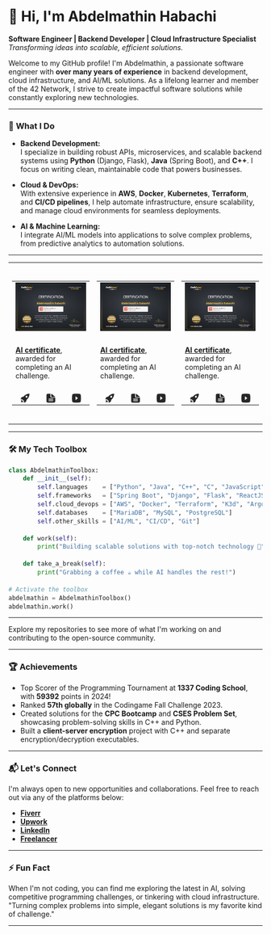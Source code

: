 # 👋 Hi, I'm Abdelmathin Habachi

**Software Engineer | Backend Developer | Cloud Infrastructure Specialist**  
_Transforming ideas into scalable, efficient solutions._

Welcome to my GitHub profile! I'm Abdelmathin, a passionate software engineer with **over many years of experience** in backend development, cloud infrastructure, and AI/ML solutions. As a lifelong learner and member of the 42 Network, I strive to create impactful software solutions while constantly exploring new technologies.

---

### 🚀 **What I Do**

- **Backend Development:**  
  I specialize in building robust APIs, microservices, and scalable backend systems using **Python** (Django, Flask), **Java** (Spring Boot), and **C++**. I focus on writing clean, maintainable code that powers businesses.

- **Cloud & DevOps:**  
  With extensive experience in **AWS**, **Docker**, **Kubernetes**, **Terraform**, and **CI/CD pipelines**, I help automate infrastructure, ensure scalability, and manage cloud environments for seamless deployments.

- **AI & Machine Learning:**  
  I integrate AI/ML models into applications to solve complex problems, from predictive analytics to automation solutions.

---

<table>
   <tr height="320px">
      <!-- start item -->
      <td>
         <table>
            <tr>
               <td colspan="4">
               <a href="https://www.codingame.com/certification/DmACdf5hCdT9pMiLeoVZtg">
                <img src="docs/assets/img/codingame-certificate-ai.png" width="220px" /></a></td>
            </tr>
            <tr />
            <tr>
               <td width="220px" height="110px" vertical-align="top" colspan="4">
                <a href="https://www.codingame.com/certification/DmACdf5hCdT9pMiLeoVZtg"><strong>AI certificate</strong></a>, awarded for completing an AI challenge.
               </td>
            </tr>
            <tr />
            <tr>
               <td align="center">
                  <a href="https://www.codingame.com/certification/DmACdf5hCdT9pMiLeoVZtg">
                     <picture>
                        <source media="(prefers-color-scheme: light)" srcset="./docs/assets/icons/icon-demo-light.svg" />
                        <source media="(prefers-color-scheme: dark)" srcset="./docs/assets/icons/icon-demo-dark.svg" />
                        <img align="center" src="./docs/assets/icons/icon-demo-light.svg" width="18px" height="18px" />
                     </picture>
                  </a>
               </td>
               <td align="center">
                  <a href="https://www.codingame.com/certification/DmACdf5hCdT9pMiLeoVZtg">
                     <picture>
                        <source media="(prefers-color-scheme: light)" srcset="./docs/assets/icons/icon-pdf-light.svg" />
                        <source media="(prefers-color-scheme: dark)" srcset="./docs/assets/icons/icon-pdf-dark.svg" />
                        <img align="center" src="./docs/assets/icons/icon-pdf-light.svg" width="18px" height="18px" />
                     </picture>
                  </a>
               </td>
               <td align="center">
                  <a href="https://www.codingame.com/certification/DmACdf5hCdT9pMiLeoVZtg">
                     <picture>
                        <source media="(prefers-color-scheme: light)" srcset="./docs/assets/icons/icon-youtube-light.svg" />
                        <source media="(prefers-color-scheme: dark)" srcset="./docs/assets/icons/icon-youtube-dark.svg" />
                        <img align="center" src="./docs/assets/icons/icon-youtube-light.svg" width="18px" height="18px" />
                     </picture>
                  </a>
               </td>
            </tr>
         </table>
      </td>
      <!-- end item -->
      <!-- start item -->
      <td>
         <table>
            <tr>
               <td colspan="4">
               <a href="https://www.codingame.com/certification/DmACdf5hCdT9pMiLeoVZtg">
                <img src="docs/assets/img/codingame-certificate-ai.png" width="220px" /></a></td>
            </tr>
            <tr />
            <tr>
               <td width="220px" height="110px" vertical-align="top" colspan="4">
                <a href="https://www.codingame.com/certification/DmACdf5hCdT9pMiLeoVZtg"><strong>AI certificate</strong></a>, awarded for completing an AI challenge.
               </td>
            </tr>
            <tr />
            <tr>
               <td align="center">
                  <a href="https://www.codingame.com/certification/DmACdf5hCdT9pMiLeoVZtg">
                     <picture>
                        <source media="(prefers-color-scheme: light)" srcset="./docs/assets/icons/icon-demo-light.svg" />
                        <source media="(prefers-color-scheme: dark)" srcset="./docs/assets/icons/icon-demo-dark.svg" />
                        <img align="center" src="./docs/assets/icons/icon-demo-light.svg" width="18px" height="18px" />
                     </picture>
                  </a>
               </td>
               <td align="center">
                  <a href="https://www.codingame.com/certification/DmACdf5hCdT9pMiLeoVZtg">
                     <picture>
                        <source media="(prefers-color-scheme: light)" srcset="./docs/assets/icons/icon-pdf-light.svg" />
                        <source media="(prefers-color-scheme: dark)" srcset="./docs/assets/icons/icon-pdf-dark.svg" />
                        <img align="center" src="./docs/assets/icons/icon-pdf-light.svg" width="18px" height="18px" />
                     </picture>
                  </a>
               </td>
               <td align="center">
                  <a href="https://www.codingame.com/certification/DmACdf5hCdT9pMiLeoVZtg">
                     <picture>
                        <source media="(prefers-color-scheme: light)" srcset="./docs/assets/icons/icon-youtube-light.svg" />
                        <source media="(prefers-color-scheme: dark)" srcset="./docs/assets/icons/icon-youtube-dark.svg" />
                        <img align="center" src="./docs/assets/icons/icon-youtube-light.svg" width="18px" height="18px" />
                     </picture>
                  </a>
               </td>
            </tr>
         </table>
      </td>
      <!-- end item -->
      <!-- start item -->
      <td>
         <table>
            <tr>
               <td colspan="4">
               <a href="https://www.codingame.com/certification/DmACdf5hCdT9pMiLeoVZtg">
                <img src="docs/assets/img/codingame-certificate-ai.png" width="220px" /></a></td>
            </tr>
            <tr />
            <tr>
               <td width="220px" height="110px" vertical-align="top" colspan="4">
                <a href="https://www.codingame.com/certification/DmACdf5hCdT9pMiLeoVZtg"><strong>AI certificate</strong></a>, awarded for completing an AI challenge.
               </td>
            </tr>
            <tr />
            <tr>
               <td align="center">
                  <a href="https://www.codingame.com/certification/DmACdf5hCdT9pMiLeoVZtg">
                     <picture>
                        <source media="(prefers-color-scheme: light)" srcset="./docs/assets/icons/icon-demo-light.svg" />
                        <source media="(prefers-color-scheme: dark)" srcset="./docs/assets/icons/icon-demo-dark.svg" />
                        <img align="center" src="./docs/assets/icons/icon-demo-light.svg" width="18px" height="18px" />
                     </picture>
                  </a>
               </td>
               <td align="center">
                  <a href="https://www.codingame.com/certification/DmACdf5hCdT9pMiLeoVZtg">
                     <picture>
                        <source media="(prefers-color-scheme: light)" srcset="./docs/assets/icons/icon-pdf-light.svg" />
                        <source media="(prefers-color-scheme: dark)" srcset="./docs/assets/icons/icon-pdf-dark.svg" />
                        <img align="center" src="./docs/assets/icons/icon-pdf-light.svg" width="18px" height="18px" />
                     </picture>
                  </a>
               </td>
               <td align="center">
                  <a href="https://www.codingame.com/certification/DmACdf5hCdT9pMiLeoVZtg">
                     <picture>
                        <source media="(prefers-color-scheme: light)" srcset="./docs/assets/icons/icon-youtube-light.svg" />
                        <source media="(prefers-color-scheme: dark)" srcset="./docs/assets/icons/icon-youtube-dark.svg" />
                        <img align="center" src="./docs/assets/icons/icon-youtube-light.svg" width="18px" height="18px" />
                     </picture>
                  </a>
               </td>
            </tr>
         </table>
      </td>
      <!-- end item -->
   </tr>
</table>

---

### 🛠 **My Tech Toolbox**

```python
class AbdelmathinToolbox:
    def __init__(self):
        self.languages    = ["Python", "Java", "C++", "C", "JavaScript", "Bash"]
        self.frameworks   = ["Spring Boot", "Django", "Flask", "ReactJS"]
        self.cloud_devops = ["AWS", "Docker", "Terraform", "K3d", "ArgoCD", "GitHub Actions"]
        self.databases    = ["MariaDB", "MySQL", "PostgreSQL"]
        self.other_skills = ["AI/ML", "CI/CD", "Git"]
    
    def work(self):
        print("Building scalable solutions with top-notch technology 🚀")

    def take_a_break(self):
        print("Grabbing a coffee ☕ while AI handles the rest!")

# Activate the toolbox
abdelmathin = AbdelmathinToolbox()
abdelmathin.work()
```

---

Explore my repositories to see more of what I'm working on and contributing to the open-source community.

---

### 🏆 **Achievements**

- Top Scorer of the Programming Tournament at **1337 Coding School**, with **59392** points in 2024!
- Ranked **57th globally** in the Codingame Fall Challenge 2023.
- Created solutions for the **CPC Bootcamp** and **CSES Problem Set**, showcasing problem-solving skills in C++ and Python.
- Built a **client-server encryption** project with C++ and separate encryption/decryption executables.

---

### 📬 **Let's Connect**

I'm always open to new opportunities and collaborations. Feel free to reach out via any of the platforms below:

- **[Fiverr](https://www.fiverr.com/abdelmathin)**
- **[Upwork](https://www.upwork.com/freelancers/~01641d1e04ff7c3fad?mp_source=share)**
- **[LinkedIn](https://www.linkedin.com/in/abdelmathin/)**
- **[Freelancer](https://www.freelancer.com/u/ahabachi)**

---

### ⚡ **Fun Fact**

When I'm not coding, you can find me exploring the latest in AI, solving competitive programming challenges, or tinkering with cloud infrastructure.  
"Turning complex problems into simple, elegant solutions is my favorite kind of challenge."

---


<!--
**Abdelmathin/abdelmathin** is a ✨ _special_ ✨ repository because its `README.md` (this file) appears on your GitHub profile.

Here are some ideas to get you started:

- 🔭 I’m currently working on ...
- 🌱 I’m currently learning ...
- 👯 I’m looking to collaborate on ...
- 🤔 I’m looking for help with ...
- 💬 Ask me about ...
- 📫 How to reach me: ...
- 😄 Pronouns: ...
- ⚡ Fun fact: ...



https://www.fiverr.com/abdelmathin

https://www.upwork.com/freelancers/~01641d1e04ff7c3fad?mp_source=share

https://www.linkedin.com/in/abdelmathin/

https://www.freelancer.com/u/ahabachi




https://www.toptal.com/screening_wizard/application



## 🧑‍💻 About Me

- **Age:** 26
- **Education:** 
  - Computer Science student at 1337
  - Licensed in Physique et Chimie and Sciences de la Vie et de la Terre
  - DUT in Agro-Alimentary from the École Supérieure de Technologie
- **Experience:** Over 8 years of programming experience
- **Languages:** Java, Python, C++, Objective-C

---


https://github.com/Thaiane/Thaiane
https://github.com/MarikIshtar007/MarikIshtar007



-->
